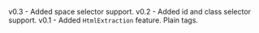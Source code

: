 v0.3 - Added space selector support.
v0.2 - Added id and class selector support.
v0.1 - Added `HtmlExtraction` feature. Plain tags.